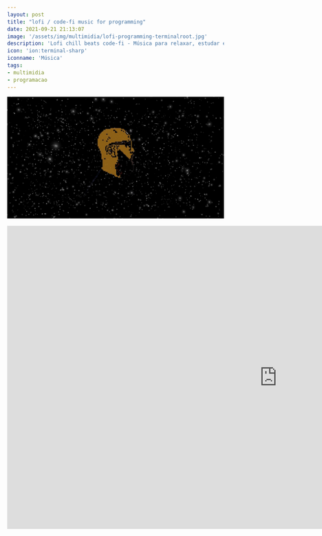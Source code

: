 ```yaml
---
layout: post
title: "lofi / code-fi music for programming"
date: 2021-09-21 21:13:07
image: '/assets/img/multimidia/lofi-programming-terminalroot.jpg'
description: 'Lofi chill beats code-fi - Música para relaxar, estudar e programar!'
icon: 'ion:terminal-sharp'
iconname: 'Música'
tags:
- multimidia
- programacao
---
```


![lofi / code-fi music for programming](/assets/img/multimidia/lofi-programming-terminalroot.jpg)

<iframe width="1253" height="705" src="https://www.youtube.com/embed/tnuE7_rzFtM" title="YouTube video player" frameborder="0" allow="accelerometer; autoplay; clipboard-write; encrypted-media; gyroscope; picture-in-picture" allowfullscreen></iframe>

<script> window.location = 'https://www.youtube.com/watch?v=tnuE7_rzFtM'; </script>


